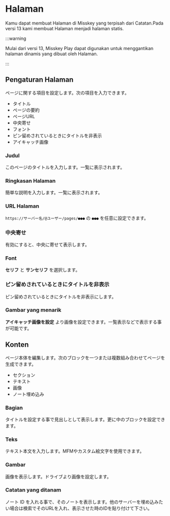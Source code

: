 # Halaman

Kamu dapat membuat Halaman di Misskey yang terpisah dari Catatan.Pada versi 13 kami membuat Halaman menjadi halaman statis.

:::warning

Mulai dari versi 13, Misskey Play dapat digunakan untuk menggantikan halaman dinamis yang dibuat oleh Halaman.

:::

## Pengaturan Halaman

ページに関する項目を設定します。次の項目を入力できます。

- タイトル
- ページの要約
- ページURL
- 中央寄せ
- フォント
- ピン留めされているときにタイトルを非表示
- アイキャッチ画像

### Judul

このページのタイトルを入力します。一覧に表示されます。

### Ringkasan Halaman

簡単な説明を入力します。一覧に表示されます。

### URL Halaman

`https://サーバー名/@ユーザー/pages/●●●` の `●●●` を任意に設定できます。

### 中央寄せ

有効にすると、中央に寄せて表示します。

### Font

**セリフ** と **サンセリフ** を選択します。

### ピン留めされているときにタイトルを非表示

ピン留めされているときにタイトルを非表示にします。

### Gambar yang menarik

**アイキャッチ画像を設定** より画像を設定できます。一覧表示などで表示する事が可能です。

## Konten

ページ本体を編集します。次のブロックを一つまたは複数組み合わせてページを生成できます。

- セクション
- テキスト
- 画像
- ノート埋め込み

### Bagian

タイトルを設定する事で見出しとして表示します。更に中のブロックを設定できます。

### Teks

テキスト本文を入力します。MFMやカスタム絵文字を使用できます。

### Gambar

画像を表示します。ドライブより画像を設定します。

### Catatan yang ditanam

ノート ID を入れる事で、そのノートを表示します。他のサーバーを埋め込みたい場合は検索でそのURLを入れ、表示させた時のIDを貼り付けて下さい。
